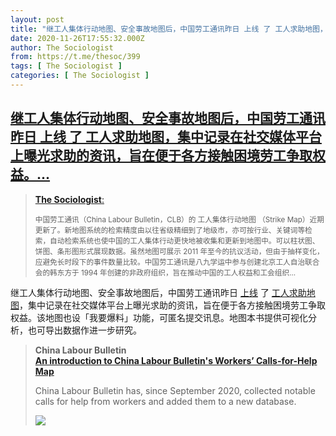 ```yaml
---
layout: post
title: "继工人集体行动地图、安全事故地图后，中国劳工通讯昨日 上线 了 工人求助地图，集中记录在社交媒体平台上曝光求助的资讯，旨在便于各方接触困境劳工争取权益。"
date: 2020-11-26T17:55:32.000Z
author: The Sociologist
from: https://t.me/thesoc/399
tags: [ The Sociologist ]
categories: [ The Sociologist ]
---
```

<!--1606413332000-->
[继工人集体行动地图、安全事故地图后，中国劳工通讯昨日 上线 了 工人求助地图，集中记录在社交媒体平台上曝光求助的资讯，旨在便于各方接触困境劳工争取权益。...](https://t.me/thesoc/399)
------

<div>
<blockquote>                                    <p><a href="https://t.me/thesoc/219"><strong>The Sociologist</strong>:</a></p>                                    <p><small>中国劳工通讯（China Labour Bulletin，CLB）的 工人集体行动地图 （Strike Map）近期更新了。新地图系统的检索精度由以往省级精细到了地级市，亦可按行业、关键词等检索，自动检索系统也使中国的工人集体行动更快地被收集和更新到地图中。可以柱状图、饼图、条形图形式展现数据。虽然地图可展示 2011 年至今的抗议活动，但由于抽样变化，应避免长时段下的事件数量比较。中国劳工通讯是八九学运中参与创建北京工人自治联合会的韩东方于 1994 年创建的非政府组织，旨在推动中国的工人权益和工会组织…</small></p>                                                                    </blockquote><p>继工人集体行动地图、安全事故地图后，中国劳工通讯昨日 <a href="https://clb.org.hk/content/introduction-china-labour-bulletins-workers%E2%80%99-calls-help-map" target="_blank" rel="noopener" onclick="return confirm('Open this link?\n\n'+this.href);">上线</a> 了 <a href="https://maps.clb.org.hk/?i18n_language=zh_CN&map=3&startDate=2020-05&endDate=2020-11&eventId=&keyword=&addressId=&parentAddressId=&address=&industry=&parentIndustry=&industryName=" target="_blank" rel="noopener" onclick="return confirm('Open this link?\n\n'+this.href);">工人求助地图</a>，集中记录在社交媒体平台上曝光求助的资讯，旨在便于各方接触困境劳工争取权益。该地图也设「我要爆料」功能，可匿名提交讯息。地图本书提供可视化分析，也可导出数据作进一步研究。</p><blockquote><b>China Labour Bulletin</b><br><b><a href="https://clb.org.hk/content/introduction-china-labour-bulletins-workers%E2%80%99-calls-help-map">                        An introduction to China Labour Bulletin's Workers’ Calls-for-Help Map</a></b><br><p>China Labour Bulletin has, since September 2020, collected notable calls for help from workers and added them to a new database.</p><img src="https://cdn4.telesco.pe/file/Ux0KQ4JUP7l4ixT_zzL4MWuRpuHU5U6MRaI-BLOJlGAmNV8rY-pj_Yq0DklQuZCDbg6LgKMn4czzgxkV3W1uBJjTq84VGnHNOxZSio41lDQ5jiUfjSQn2ff0UF6cpUAneImWmgWjFLbXRgDCDyOfQypBQqlDJjdE4FJcIeBxlSxW8wihrwJTQclx56HfI63wy6YCONZcBfNwvIxY4h98UWES-nRC0tHA7Wp4czJN4harE_3cv8oD_dTlj9uCFmz8g7L-2_pqSj0d0xGVLSL1sWhSsB8Btpzqxs-xYaRkC8p5NKGh5ztHHHQLTV2dWhMRhSL9zDWHJGZ_Enby3Ke57g.jpg" referrerpolicy="no-referrer"></blockquote>
</div>
